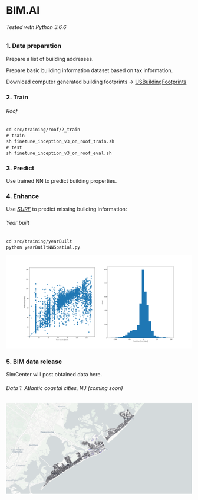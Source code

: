 # BIM.AI

###### Tested with Python 3.6.6 

### 1. Data preparation 

Prepare a list of building addresses.

Prepare basic building information dataset based on tax information.

Download computer generated building footprints -> [USBuildingFootprints](https://github.com/microsoft/USBuildingFootprints)




### 2. Train

###### Roof
```
cd src/training/roof/2_train
# train
sh finetune_inception_v3_on_roof_train.sh
# test
sh finetune_inception_v3_on_roof_eval.sh
```



### 3. Predict

Use trained NN to predict building properties.




### 4. Enhance

Use [*SURF*](https://github.com/charlesxwang/SURF) to predict missing building information:
###### Year built
```
cd src/training/yearBuilt
python yearBuiltNNSpatial.py
```
<img src="docs/images/yearBuilt-prediction-error.png" width="600">




### 5. BIM data release
SimCenter will post obtained data here.
###### Data 1. Atlantic coastal cities, NJ (coming soon)
<img src="docs/images/AtlanticCities.png" width="600">
